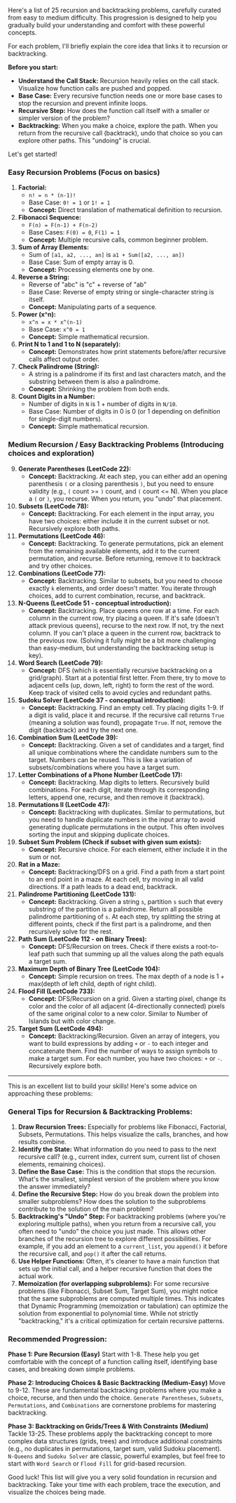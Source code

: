 Here's a list of 25 recursion and backtracking problems, carefully curated from easy to medium difficulty. This progression is designed to help you gradually build your understanding and comfort with these powerful concepts.

For each problem, I'll briefly explain the core idea that links it to recursion or backtracking.

**Before you start:**

* **Understand the Call Stack:** Recursion heavily relies on the call stack. Visualize how function calls are pushed and popped.
* **Base Case:** Every recursive function needs one or more base cases to stop the recursion and prevent infinite loops.
* **Recursive Step:** How does the function call itself with a smaller or simpler version of the problem?
* **Backtracking:** When you make a choice, explore the path. When you return from the recursive call (backtrack), undo that choice so you can explore other paths. This "undoing" is crucial.

Let's get started!

### Easy Recursion Problems (Focus on basics)

1.  **Factorial:**
    * `n! = n * (n-1)!`
    * Base Case: `0! = 1` or `1! = 1`
    * **Concept:** Direct translation of mathematical definition to recursion.
2.  **Fibonacci Sequence:**
    * `F(n) = F(n-1) + F(n-2)`
    * Base Cases: `F(0) = 0`, `F(1) = 1`
    * **Concept:** Multiple recursive calls, common beginner problem.
3.  **Sum of Array Elements:**
    * Sum of `[a1, a2, ..., an]` is `a1 + Sum([a2, ..., an])`
    * Base Case: Sum of empty array is 0.
    * **Concept:** Processing elements one by one.
4.  **Reverse a String:**
    * Reverse of "abc" is "c" + reverse of "ab"
    * Base Case: Reverse of empty string or single-character string is itself.
    * **Concept:** Manipulating parts of a sequence.
5.  **Power (x^n):**
    * `x^n = x * x^(n-1)`
    * Base Case: `x^0 = 1`
    * **Concept:** Simple mathematical recursion.
6.  **Print N to 1 and 1 to N (separately):**
    * **Concept:** Demonstrates how print statements before/after recursive calls affect output order.
7.  **Check Palindrome (String):**
    * A string is a palindrome if its first and last characters match, and the substring between them is also a palindrome.
    * **Concept:** Shrinking the problem from both ends.
8.  **Count Digits in a Number:**
    * Number of digits in `N` is 1 + number of digits in `N/10`.
    * Base Case: Number of digits in 0 is 0 (or 1 depending on definition for single-digit numbers).
    * **Concept:** Simple mathematical recursion.

### Medium Recursion / Easy Backtracking Problems (Introducing choices and exploration)

9.  **Generate Parentheses (LeetCode 22):**
    * **Concept:** Backtracking. At each step, you can either add an opening parenthesis `(` or a closing parenthesis `)`, but you need to ensure validity (e.g., `(` count >= `)` count, and `(` count <= N). When you place a `(` or `)`, you recurse. When you return, you "undo" that placement.
10. **Subsets (LeetCode 78):**
    * **Concept:** Backtracking. For each element in the input array, you have two choices: either include it in the current subset or not. Recursively explore both paths.
11. **Permutations (LeetCode 46):**
    * **Concept:** Backtracking. To generate permutations, pick an element from the remaining available elements, add it to the current permutation, and recurse. Before returning, remove it to backtrack and try other choices.
12. **Combinations (LeetCode 77):**
    * **Concept:** Backtracking. Similar to subsets, but you need to choose exactly `k` elements, and order doesn't matter. You iterate through choices, add to current combination, recurse, and backtrack.
13. **N-Queens (LeetCode 51 - conceptual introduction):**
    * **Concept:** Backtracking. Place queens one row at a time. For each column in the current row, try placing a queen. If it's safe (doesn't attack previous queens), recurse to the next row. If not, try the next column. If you can't place a queen in the current row, backtrack to the previous row. (Solving it fully might be a bit more challenging than easy-medium, but understanding the backtracking setup is key).
14. **Word Search (LeetCode 79):**
    * **Concept:** DFS (which is essentially recursive backtracking on a grid/graph). Start at a potential first letter. From there, try to move to adjacent cells (up, down, left, right) to form the rest of the word. Keep track of visited cells to avoid cycles and redundant paths.
15. **Sudoku Solver (LeetCode 37 - conceptual introduction):**
    * **Concept:** Backtracking. Find an empty cell. Try placing digits 1-9. If a digit is valid, place it and recurse. If the recursive call returns `True` (meaning a solution was found), propagate `True`. If not, remove the digit (backtrack) and try the next one.
16. **Combination Sum (LeetCode 39):**
    * **Concept:** Backtracking. Given a set of candidates and a target, find all unique combinations where the candidate numbers sum to the target. Numbers can be reused. This is like a variation of subsets/combinations where you have a target sum.
17. **Letter Combinations of a Phone Number (LeetCode 17):**
    * **Concept:** Backtracking. Map digits to letters. Recursively build combinations. For each digit, iterate through its corresponding letters, append one, recurse, and then remove it (backtrack).
18. **Permutations II (LeetCode 47):**
    * **Concept:** Backtracking with duplicates. Similar to permutations, but you need to handle duplicate numbers in the input array to avoid generating duplicate permutations in the output. This often involves sorting the input and skipping duplicate choices.
19. **Subset Sum Problem (Check if subset with given sum exists):**
    * **Concept:** Recursive choice. For each element, either include it in the sum or not.
20. **Rat in a Maze:**
    * **Concept:** Backtracking/DFS on a grid. Find a path from a start point to an end point in a maze. At each cell, try moving in all valid directions. If a path leads to a dead end, backtrack.
21. **Palindrome Partitioning (LeetCode 131):**
    * **Concept:** Backtracking. Given a string `s`, partition `s` such that every substring of the partition is a palindrome. Return all possible palindrome partitioning of `s`. At each step, try splitting the string at different points, check if the first part is a palindrome, and then recursively solve for the rest.
22. **Path Sum (LeetCode 112 - on Binary Trees):**
    * **Concept:** DFS/Recursion on trees. Check if there exists a root-to-leaf path such that summing up all the values along the path equals a target sum.
23. **Maximum Depth of Binary Tree (LeetCode 104):**
    * **Concept:** Simple recursion on trees. The max depth of a node is 1 + max(depth of left child, depth of right child).
24. **Flood Fill (LeetCode 733):**
    * **Concept:** DFS/Recursion on a grid. Given a starting pixel, change its color and the color of all adjacent (4-directionally connected) pixels of the same original color to a new color. Similar to Number of Islands but with color change.
25. **Target Sum (LeetCode 494):**
    * **Concept:** Backtracking/Recursion. Given an array of integers, you want to build expressions by adding `+` or `-` to each integer and concatenate them. Find the number of ways to assign symbols to make a target sum. For each number, you have two choices: `+` or `-`. Recursively explore both.

---
This is an excellent list to build your skills! Here's some advice on approaching these problems:

### General Tips for Recursion & Backtracking Problems:

1.  **Draw Recursion Trees:** Especially for problems like Fibonacci, Factorial, Subsets, Permutations. This helps visualize the calls, branches, and how results combine.
2.  **Identify the State:** What information do you need to pass to the next recursive call? (e.g., current index, current sum, current list of chosen elements, remaining choices).
3.  **Define the Base Case:** This is the condition that stops the recursion. What's the smallest, simplest version of the problem where you know the answer immediately?
4.  **Define the Recursive Step:** How do you break down the problem into smaller subproblems? How does the solution to the subproblems contribute to the solution of the main problem?
5.  **Backtracking's "Undo" Step:** For backtracking problems (where you're exploring multiple paths), when you return from a recursive call, you often need to "undo" the choice you just made. This allows other branches of the recursion tree to explore different possibilities. For example, if you add an element to a `current_list`, you `append()` it before the recursive call, and `pop()` it after the call returns.
6.  **Use Helper Functions:** Often, it's cleaner to have a main function that sets up the initial call, and a helper recursive function that does the actual work.
7.  **Memoization (for overlapping subproblems):** For some recursive problems (like Fibonacci, Subset Sum, Target Sum), you might notice that the same subproblems are computed multiple times. This indicates that Dynamic Programming (memoization or tabulation) can optimize the solution from exponential to polynomial time. While not strictly "backtracking," it's a critical optimization for certain recursive patterns.

### Recommended Progression:

**Phase 1: Pure Recursion (Easy)**
Start with 1-8. These help you get comfortable with the concept of a function calling itself, identifying base cases, and breaking down simple problems.

**Phase 2: Introducing Choices & Basic Backtracking (Medium-Easy)**
Move to 9-12. These are fundamental backtracking problems where you make a choice, recurse, and then undo the choice. `Generate Parentheses`, `Subsets`, `Permutations`, and `Combinations` are cornerstone problems for mastering backtracking.

**Phase 3: Backtracking on Grids/Trees & With Constraints (Medium)**
Tackle 13-25. These problems apply the backtracking concept to more complex data structures (grids, trees) and introduce additional constraints (e.g., no duplicates in permutations, target sum, valid Sudoku placement). `N-Queens` and `Sudoku Solver` are classic, powerful examples, but feel free to start with `Word Search` or `Flood Fill` for grid-based recursion.

Good luck! This list will give you a very solid foundation in recursion and backtracking. Take your time with each problem, trace the execution, and visualize the choices being made.